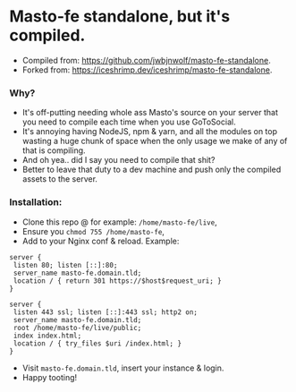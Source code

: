 # Masto-fe standalone, but it's compiled.

- Compiled from: https://github.com/jwbjnwolf/masto-fe-standalone.
- Forked from: https://iceshrimp.dev/iceshrimp/masto-fe-standalone.

### Why?

- It's off-putting needing whole ass Masto's source on your server that you need to compile each time when you use GoToSocial.
- It's annoying having NodeJS, npm & yarn, and all the modules on top wasting a huge chunk of space when the only usage we make of any of that is compiling.
- And oh yea.. did I say you need to compile that shit?
- Better to leave that duty to a dev machine and push only the compiled assets to the server.

### Installation:

- Clone this repo @ for example: `/home/masto-fe/live`,
- Ensure you `chmod 755 /home/masto-fe`,
- Add to your Nginx conf & reload. Example:

```
server {
 listen 80; listen [::]:80;
 server_name masto-fe.domain.tld;
 location / { return 301 https://$host$request_uri; }
}

server {
 listen 443 ssl; listen [::]:443 ssl; http2 on;
 server_name masto-fe.domain.tld;
 root /home/masto-fe/live/public;
 index index.html;
 location / { try_files $uri /index.html; }
}
```

- Visit `masto-fe.domain.tld`, insert your instance & login.
- Happy tooting!
